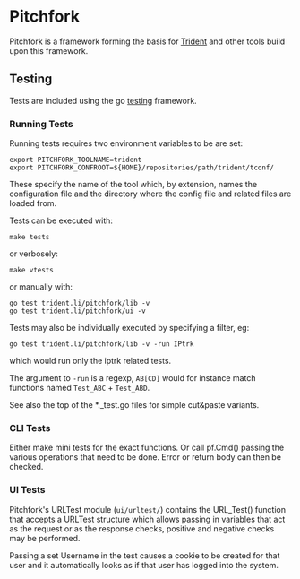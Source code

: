 # Pitchfork

Pitchfork is a framework forming the basis for [Trident](https://trident.li)
and other tools build upon this framework.

## Testing

Tests are included using the go [testing](https://golang.org/pkg/testing/)
framework.

### Running Tests

Running tests requires two environment variables to be are set:
```
export PITCHFORK_TOOLNAME=trident
export PITCHFORK_CONFROOT=${HOME}/repositories/path/trident/tconf/
```
These specify the name of the tool which, by extension, names the configuration
file and the directory where the config file and related files are loaded from.

Tests can be executed with:
```
make tests
```
or verbosely:
```
make vtests
```

or manually with:
```
go test trident.li/pitchfork/lib -v
go test trident.li/pitchfork/ui -v
```

Tests may also be individually executed by specifying a filter, eg:
```
go test trident.li/pitchfork/lib -v -run IPtrk
```
which would run only the iptrk related tests.

The argument to ```-run``` is a regexp, ```AB[CD]``` would for instance
match functions named ```Test_ABC``` + ```Test_ABD```.

See also the top of the *._test.go files for simple cut&paste variants.

### CLI Tests

Either make mini tests for the exact functions.
Or call pf.Cmd() passing the various operations that need to be done.
Error or return body can then be checked.

### UI Tests

Pitchfork's URLTest module (```ui/urltest/```) contains the URL_Test()
function that accepts a URLTest structure which allows passing in 
variables that act as the request or as the response checks, positive
and negative checks may be performed.

Passing a set Username in the test causes a cookie to be created for that
user and it automatically looks as if that user has logged into the system.

